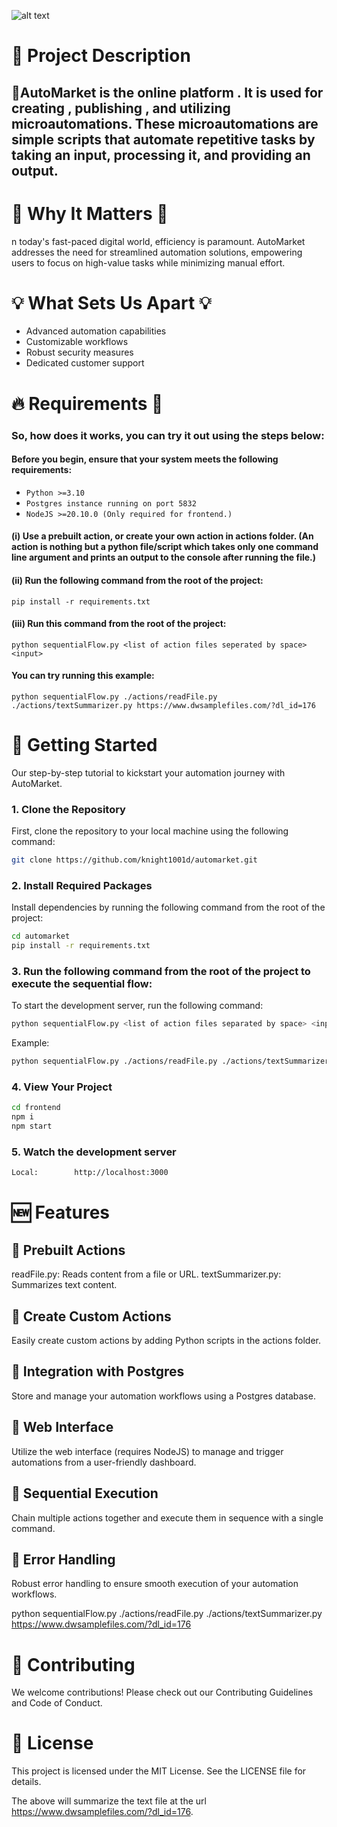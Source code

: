![alt text](image.png)

# 🌟 Project Description 
## 📄AutoMarket is the online platform . It is used for creating , publishing , and utilizing microautomations. These microautomations are simple scripts that automate repetitive tasks by taking an input, processing it, and providing an output.

# 🌟 Why It Matters 🚀
n today's fast-paced digital world, efficiency is paramount. AutoMarket addresses the need for streamlined automation solutions, empowering users to focus on high-value tasks while minimizing manual effort.

# 💡 What Sets Us Apart 💡
 - Advanced automation capabilities
 - Customizable workflows
 - Robust security measures
 - Dedicated customer support

# 🔥 Requirements 🔑
### So, how does it works, you can try it out using the steps below:
#### Before you begin, ensure that your system meets the following requirements:
- `Python >=3.10`
- `Postgres instance running on port 5832`
- `NodeJS >=20.10.0 (Only required for frontend.)` 

#### (i) Use a prebuilt action, or create your own action in actions folder. (An action is nothing but a python file/script which takes only one command line argument and prints an output to the console after running the file.)

#### (ii) Run the following command from the root of the project:

`pip install -r requirements.txt`

#### (iii) Run this command from the root of the project:

`python sequentialFlow.py <list of action files seperated by space> <input> `

#### You can try running this example:

`python sequentialFlow.py ./actions/readFile.py ./actions/textSummarizer.py https://www.dwsamplefiles.com/?dl_id=176`



 # 🚀 Getting Started

Our step-by-step tutorial to kickstart your automation journey with AutoMarket.

### 1. Clone the Repository

First, clone the repository to your local machine using the following command:

```bash
git clone https://github.com/knight1001d/automarket.git
```

### 2. Install Required Packages
Install dependencies by running the following command from the root of the project:

```bash
cd automarket
pip install -r requirements.txt
```

### 3. Run the following command from the root of the project to execute the sequential flow:
To start the development server, run the following command:

```bash
python sequentialFlow.py <list of action files separated by space> <input>
```
Example:
```bash
python sequentialFlow.py ./actions/readFile.py ./actions/textSummarizer.py https://www.dwsamplefiles.com/?dl_id=176
```

### 4. View Your Project
```bash
cd frontend
npm i
npm start
```

### 5. Watch the development server
```bash
Local:        http://localhost:3000
```

# 🆕 Features
## 🌟 Prebuilt Actions
readFile.py: Reads content from a file or URL.
textSummarizer.py: Summarizes text content.

## 🌟 Create Custom Actions
Easily create custom actions by adding Python scripts in the actions folder.

## 🌟 Integration with Postgres
Store and manage your automation workflows using a Postgres database.

## 🌟 Web Interface
Utilize the web interface (requires NodeJS) to manage and trigger automations from a user-friendly dashboard.

## 🌟 Sequential Execution
Chain multiple actions together and execute them in sequence with a single command.

## 🌟 Error Handling
Robust error handling to ensure smooth execution of your automation workflows.

python sequentialFlow.py ./actions/readFile.py ./actions/textSummarizer.py https://www.dwsamplefiles.com/?dl_id=176

# 🤝 Contributing
We welcome contributions! Please check out our Contributing Guidelines and Code of Conduct.

# 📝 License
This project is licensed under the MIT License. See the LICENSE file for details.

The above will summarize the text file at the url https://www.dwsamplefiles.com/?dl_id=176.
